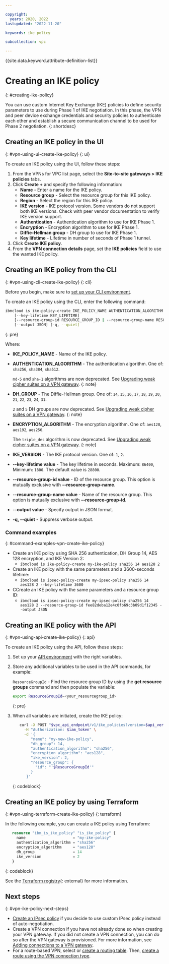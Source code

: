 ```yaml
---

copyright:
  years: 2020, 2022
lastupdated: "2022-11-20"

keywords: ike policy

subcollection: vpc

---
```


{{site.data.keyword.attribute-definition-list}}

# Creating an IKE policy
{: #creating-ike-policy}

You can use custom Internet Key Exchange (IKE) policies to define security parameters to use during Phase 1 of IKE negotiation. In this phase, the VPN and peer device exchange credentials and security policies to authenticate each other and establish a secure communication channel to be used for Phase 2 negotiation.
{: shortdesc}

## Creating an IKE policy in the UI
{: #vpn-using-ui-create-ike-policy}
{: ui}

To create an IKE policy using the UI, follow these steps:

1. From the VPNs for VPC list page, select the **Site-to-site gateways > IKE policies** tabs. 
1. Click **Create +** and specify the following information:   
   * **Name** - Enter a name for the IKE policy.
   * **Resource group** - Select the resource group for this IKE policy.
   * **Region** - Select the region for this IKE policy.
   * **IKE version** - IKE protocol version. Some vendors do not support both IKE versions. Check with peer vendor documentation to verify IKE version support.
   * **Authentication** - Authentication algorithm to use for IKE Phase 1.
   * **Encryption** - Encryption algorithm to use for IKE Phase 1.
   * **Diffie-Hellman group** - DH group to use for IKE Phase 1.
   * **Key lifetime** - Lifetime in number of seconds of Phase 1 tunnel.
1. Click **Create IKE policy**.
1. From the **VPN connection details** page, set the **IKE policies** field to use the wanted IKE policy.

## Creating an IKE policy from the CLI
{: #vpn-using-cli-create-ike-policy}
{: cli}

Before you begin, make sure to [set up your CLI environment](/docs/vpc?topic=vpc-infrastructure-cli-plugin-vpc-reference).

To create an IKE policy using the CLI, enter the following command:

```sh
ibmcloud is ike-policy-create IKE_POLICY_NAME AUTHENTICATION_ALGORITHM DH_GROUP ENCRYPTION_ALGORITHM IKE_VERSION
    [--key-lifetime KEY_LIFETIME]
    [--resource-group-id RESOURCE_GROUP_ID | --resource-group-name RESOURCE_GROUP_NAME]
    [--output JSON] [-q, --quiet]
```
{: pre}

Where:

- **IKE_POLICY_NAME** - Name of the IKE policy.
- **AUTHENTICATION_ALGORITHM** - The authentication algorithm. One of: `sha256`, `sha384`, `sha512`.
   
   `md-5` and `sha-1` algorithms are now deprecated. See [Upgrading weak cipher suites on a VPN gateway](/docs/vpc?topic=vpc-upgrading-weak-ciphers&interface=ui).
   {: note}

- **DH_GROUP** - The Diffie-Hellman group. One of: `14`, `15`, `16`, `17`, `18`, `19`, `20`, `21`, `22`, `23`, `24`, `31`.

   `2` and `5` DH groups are now deprecated. See [Upgrading weak cipher suites on a VPN gateway](/docs/vpc?topic=vpc-upgrading-weak-ciphers&interface=ui).
   {: note}

- **ENCRYPTION_ALGORITHM** - The encryption algorithm. One of: `aes128`, `aes192`, `aes256`.

   The `triple_des` algorithm is now deprecated. See [Upgrading weak cipher suites on a VPN gateway](/docs/vpc?topic=vpc-upgrading-weak-ciphers&interface=ui).
   {: note}

- **IKE_VERSION** - The IKE protocol version. One of: `1`, `2`.
- **--key-lifetime value** - The key lifetime in seconds. Maximum: `86400`, Minimum: `1800`. The default value is `28800`.
- **--resource-group-id value** - ID of the resource group. This option is mutually exclusive with **--resource-group-name**.
- **--resource-group-name value** - Name of the resource group. This option is mutually exclusive with **--resource-group-id**.
- **--output value** - Specify output in JSON format.
- **-q, --quiet** - Suppress verbose output.

### Command examples
{: #command-examples-vpn-create-ike-policy}

- Create an IKE policy using SHA 256 authentication, DH Group 14, AES 128 encryption, and IKE Version 2:
   - `ibmcloud is ike-policy-create my-ike-policy sha256 14 aes128 2`
- Create an IKE policy with the same parameters and a 3600-seconds lifetime:
   - `ibmcloud is ipsec-policy-create my-ipsec-policy sha256 14 aes128 2 --key-lifetime 3600`
- CCreate an IKE policy with the same parameters and a resource group ID:
   - `ibmcloud is ipsec-policy-create my-ipsec-policy sha256 14 aes128 2 --resource-group-id fee82deba12e4c0fb69c3b09d1f12345 --output JSON`

## Creating an IKE policy with the API
{: #vpn-using-api-create-ike-policy}
{: api}

To create an IKE policy using the API, follow these steps:

1. Set up your [API environment](/docs/vpc?topic=vpc-set-up-environment#api-prerequisites-setup) with the right variables.

1. Store any additional variables to be used in the API commands, for example:

   `ResourceGroupId` - Find the resource group ID by using the **get resource groups** command and then populate the variable:

    ```sh
    export ResourceGroupId=<your_resourcegroup_id>
    ```
    {: pre}

1. When all variables are initiated, create the IKE policy:

   ```sh
      curl -X POST "$vpc_api_endpoint/v1/ike_policies?version=$api_version&generation=2" \
        -H "Authorization: $iam_token" \
        -d '{
           "name": "my-new-ike-policy",
           "dh_group": 14,
           "authentication_algorithm": "sha256",
           "encryption_algorithm": "aes128",
           "ike_version": 2,
           "resource_group": {
             "id": "'$ResourceGroupId'"
           }
         }'
   ```
   {: codeblock}
   
## Creating an IKE policy by using Terraform
{: #vpn-using-terraform-create-ike-policy}
{: terraform}

In the following example, you can create a IKE policy using Terraform:

```terraform
   resource "ibm_is_ike_policy" "is_ike_policy" {
     name                     = "my-ike-policy"
     authentication_algorithm = "sha256"
     encryption_algorithm     = "aes128"
     dh_group                 = 14
     ike_version              = 2
   }
```
{: codeblock}

See the [Terraform registry](https://registry.terraform.io/providers/IBM-Cloud/ibm/latest/docs/resources/is_ike_policy){: external} for more information.

## Next steps
{: #vpn-ike-policy-next-steps}

* [Create an IPsec policy](/docs/vpc?topic=vpc-creating-ipsec-policy) if you decide to use custom IPsec policy instead of auto-negotiation.
* Create a VPN connection if you have not already done so when creating your VPN gateway. If you did not create a VPN connection, you can do so after the VPN gateway is provisioned. For more information, see [Adding connections to a VPN gateway](/docs/vpc?topic=vpc-vpn-adding-connections).  
* For a route-based VPN, select or [create a routing table](/docs/vpc?topic=vpc-create-vpc-routing-table). Then, [create a route using the VPN connection type](/docs/vpc?topic=vpc-create-vpc-route).
